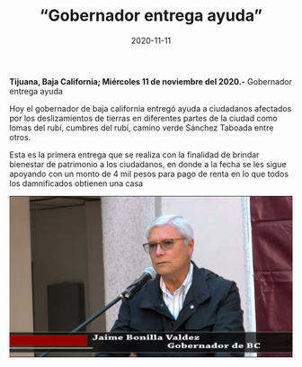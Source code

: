 ﻿---
layout: blog
title:  “Gobernador entrega ayuda”
date:   2020-11-11  
categories: tijuana
permalink: /:categories/:title:output_ext
image: img/cnr/gobernador.jpg
autor: 
---


**Tijuana, Baja California;  Miércoles 11 de noviembre del 2020.-** Gobernador entrega ayuda


Hoy el gobernador de baja california entregó ayuda a ciudadanos afectados por los deslizamientos de tierras en diferentes partes de la ciudad como lomas del rubí, cumbres del rubí, camino verde Sánchez Taboada entre otros. 


Esta es la primera entrega que se realiza con la finalidad de brindar bienestar de patrimonio a los ciudadanos, en donde a la fecha se les sigue apoyando con un monto de 4 mil pesos para pago de renta en lo que todos los damnificados obtienen una casa

<div id="carouselExampleSlidesOnly" class="carousel slide" data-ride="carousel">
  <div class="carousel-inner">
    <div class="carousel-item active">
       <img class="d-block w-100" src="/img/cnr/gobernador.jpg" loading="lazy"  alt="Gobernador de Baja California">
    </div>
  </div>
</div>